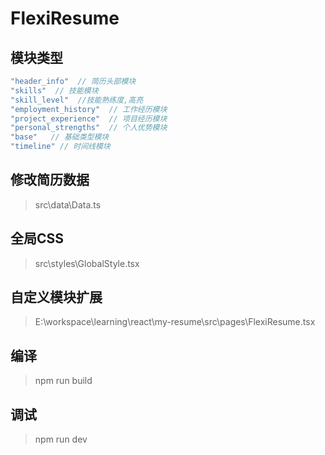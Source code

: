 # FlexiResume
 
## 模块类型
``` js 
"header_info"  // 简历头部模块
"skills"  // 技能模块
"skill_level"  //技能熟练度,高亮
"employment_history"  // 工作经历模块
"project_experience"  // 项目经历模块
"personal_strengths"  // 个人优势模块
"base"   // 基础类型模块
"timeline" // 时间线模块
```

## 修改简历数据
> src\data\Data.ts 

## 全局CSS
> src\styles\GlobalStyle.tsx

## 自定义模块扩展
> E:\workspace\learning\react\my-resume\src\pages\FlexiResume.tsx

## 编译
> npm run build

## 调试
> npm run dev

